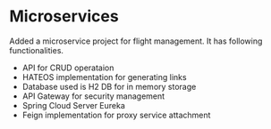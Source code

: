 # Microservices

Added a microservice project for flight management. It has following functionalities.

- API for CRUD operataion
- HATEOS implementation for generating links
- Database used is H2 DB for in memory storage
- API Gateway for security management
- Spring Cloud Server Eureka 
- Feign implementation for proxy service attachment
